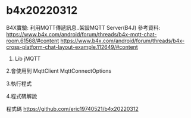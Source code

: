# b4x20220312

B4X實驗: 利用MQTT傳遞訊息..架設MQTT Server(B4J)
參考資料:
https://www.b4x.com/android/forum/threads/b4x-mqtt-chat-room.61568/#content
https://www.b4x.com/android/forum/threads/b4x-cross-platform-chat-layout-example.112649/#content


1. Lib
jMQTT




2.會使用到
MqttClient
MqttConnectOptions



3.執行程式



4.程式碼解說


程式碼
https://github.com/eric19740521/b4x20220312
